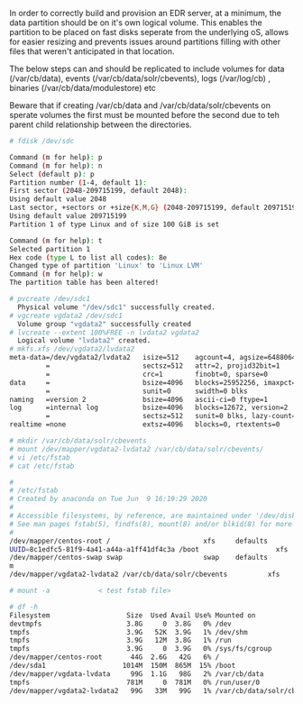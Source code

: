 In order to correctly build and provision an EDR server, at a minimum, the data partition should be on it's own logical volume.  This enables the partition to be placed on fast disks seperate from the underlying oS, allows for easier resizing and prevents issues around partitions filling with other files that weren't anticipated in that location.

The below steps can and should be replicated to include volumes for data (/var/cb/data), events (/var/cb/data/solr/cbevents), logs (/var/log/cb) , binaries (/var/cb/data/modulestore) etc

Beware that if creating /var/cb/data and /var/cb/data/solr/cbevents on sperate volumes the first must be mounted before the second due to teh parent child relationship between the directories.

```bash
# fdisk /dev/sdc

Command (m for help): p
Command (m for help): n
Select (default p): p
Partition number (1-4, default 1):
First sector (2048-209715199, default 2048):
Using default value 2048
Last sector, +sectors or +size{K,M,G} (2048-209715199, default 209715199):
Using default value 209715199
Partition 1 of type Linux and of size 100 GiB is set

Command (m for help): t
Selected partition 1
Hex code (type L to list all codes): 8e
Changed type of partition 'Linux' to 'Linux LVM'
Command (m for help): w
The partition table has been altered!

# pvcreate /dev/sdc1
  Physical volume "/dev/sdc1" successfully created.
# vgcreate vgdata2 /dev/sdc1
  Volume group "vgdata2" successfully created
# lvcreate --extent 100%FREE -n lvdata2 vgdata2
  Logical volume "lvdata2" created.
# mkfs.xfs /dev/vgdata2/lvdata2
meta-data=/dev/vgdata2/lvdata2   isize=512    agcount=4, agsize=6488064 blks
         =                       sectsz=512   attr=2, projid32bit=1
         =                       crc=1        finobt=0, sparse=0
data     =                       bsize=4096   blocks=25952256, imaxpct=25
         =                       sunit=0      swidth=0 blks
naming   =version 2              bsize=4096   ascii-ci=0 ftype=1
log      =internal log           bsize=4096   blocks=12672, version=2
         =                       sectsz=512   sunit=0 blks, lazy-count=1
realtime =none                   extsz=4096   blocks=0, rtextents=0

# mkdir /var/cb/data/solr/cbevents
# mount /dev/mapper/vgdata2-lvdata2 /var/cb/data/solr/cbevents/
# vi /etc/fstab
# cat /etc/fstab

#
# /etc/fstab
# Created by anaconda on Tue Jun  9 16:19:29 2020
#
# Accessible filesystems, by reference, are maintained under '/dev/disk'
# See man pages fstab(5), findfs(8), mount(8) and/or blkid(8) for more info
#
/dev/mapper/centos-root /                       xfs     defaults        0 0
UUID=8c1edfc5-81f9-4a41-a44a-a1ff41df4c3a /boot                   xfs     defaults        0 0
/dev/mapper/centos-swap swap                    swap    defaults        0 0
m
/dev/mapper/vgdata2-lvdata2 /var/cb/data/solr/cbevents          xfs     defaults        1 2

# mount -a            < test fstab file>

# df -h
Filesystem                   Size  Used Avail Use% Mounted on
devtmpfs                     3.8G     0  3.8G   0% /dev
tmpfs                        3.9G   52K  3.9G   1% /dev/shm
tmpfs                        3.9G   12M  3.8G   1% /run
tmpfs                        3.9G     0  3.9G   0% /sys/fs/cgroup
/dev/mapper/centos-root       44G  2.6G   42G   6% /
/dev/sda1                   1014M  150M  865M  15% /boot
/dev/mapper/vgdata-lvdata     99G  1.1G   98G   2% /var/cb/data
tmpfs                        781M     0  781M   0% /run/user/0
/dev/mapper/vgdata2-lvdata2   99G   33M   99G   1% /var/cb/data/solr/cbevents
```
